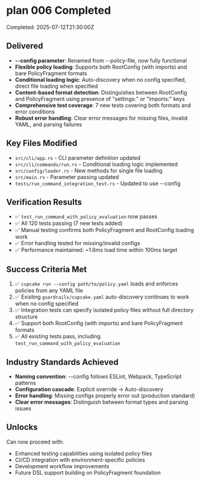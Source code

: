 # plan 006 Completed

Completed: 2025-07-12T21:30:00Z

## Delivered

- **--config parameter**: Renamed from --policy-file, now fully functional
- **Flexible policy loading**: Supports both RootConfig (with imports) and bare PolicyFragment formats
- **Conditional loading logic**: Auto-discovery when no config specified, direct file loading when specified
- **Content-based format detection**: Distinguishes between RootConfig and PolicyFragment using presence of "settings:" or "imports:" keys
- **Comprehensive test coverage**: 7 new tests covering both formats and error conditions
- **Robust error handling**: Clear error messages for missing files, invalid YAML, and parsing failures

## Key Files Modified

- `src/cli/app.rs` - CLI parameter definition updated
- `src/cli/commands/run.rs` - Conditional loading logic implemented  
- `src/config/loader.rs` - New methods for single file loading
- `src/main.rs` - Parameter passing updated
- `tests/run_command_integration_test.rs` - Updated to use --config

## Verification Results

- ✅ `test_run_command_with_policy_evaluation` now passes
- ✅ All 120 tests passing (7 new tests added)
- ✅ Manual testing confirms both PolicyFragment and RootConfig loading work
- ✅ Error handling tested for missing/invalid configs
- ✅ Performance maintained: ~1.6ms load time within 100ms target

## Success Criteria Met

1. ✅ `cupcake run --config path/to/policy.yaml` loads and enforces policies from any YAML file
2. ✅ Existing `guardrails/cupcake.yaml` auto-discovery continues to work when no config specified
3. ✅ Integration tests can specify isolated policy files without full directory structure
4. ✅ Support both RootConfig (with imports) and bare PolicyFragment formats
5. ✅ All existing tests pass, including `test_run_command_with_policy_evaluation`

## Industry Standards Achieved

- **Naming convention**: --config follows ESLint, Webpack, TypeScript patterns
- **Configuration cascade**: Explicit override → Auto-discovery 
- **Error handling**: Missing configs properly error out (production standard)
- **Clear error messages**: Distinguish between format types and parsing issues

## Unlocks

Can now proceed with:
- Enhanced testing capabilities using isolated policy files
- CI/CD integration with environment-specific policies 
- Development workflow improvements
- Future DSL support building on PolicyFragment foundation